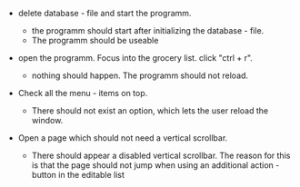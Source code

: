 - delete database - file and start the programm.
    - the programm should start after initializing the database - file.
    - The programm should be useable

- open the programm. Focus into the grocery list. click "ctrl + r".
    - nothing should happen. The programm should not reload.

- Check all the menu - items on top.
    - There should not exist an option, which lets the user reload the window.

- Open a page which should not need a vertical scrollbar.
    - There should appear a disabled vertical scrollbar. The reason for this is that the page should not jump when using an additional action - button in the editable list